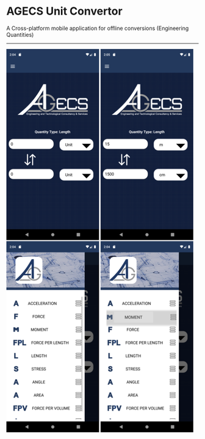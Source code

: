 # AGECS Unit Convertor
A Cross-platform mobile application for offline conversions (Engineering Quantities)
<hr />
<div class="text-center">

  <img src="./AGECSUnitConvertor/Screenshots/HomePage.png" height = "500px">
  <img src="./AGECSUnitConvertor/Screenshots/FillingFields.png" height = "500px">
  <img src="./AGECSUnitConvertor/Screenshots/SideMenu.png" height = "500px">
  <img src="./AGECSUnitConvertor/Screenshots/CustomizeMenu.png" height = "500px">
</div>
